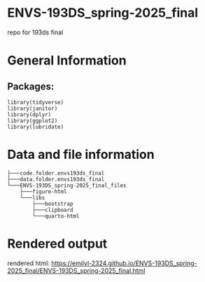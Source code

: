 # ENVS-193DS_spring-2025_final

repo for 193ds final

# General Information

## Packages:

```{r}
library(tidyverse)
library(janitor)
library(dplyr)
library(ggplot2)
library(lubridate)
```

# Data and file information

```{r}
├───code.folder.envs193ds_final
├───data.folder.envs193ds_final
└───ENVS-193DS_spring-2025_final_files
    ├───figure-html
    └───libs
        ├───bootstrap
        ├───clipboard
        └───quarto-html
```

# Rendered output

rendered html: <https://emilyl-2324.github.io/ENVS-193DS_spring-2025_final/ENVS-193DS_spring-2025_final.html>
